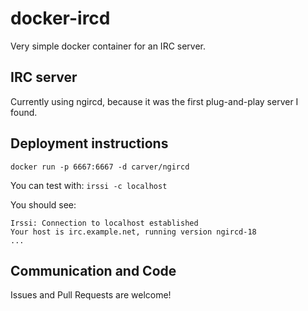 docker-ircd
===========

Very simple docker container for an IRC server.

IRC server
---------

Currently using ngircd, because it was the first plug-and-play server I found.

Deployment instructions
---------

`docker run -p 6667:6667 -d carver/ngircd`

You can test with: `irssi -c localhost`

You should see:
```
Irssi: Connection to localhost established
Your host is irc.example.net, running version ngircd-18
...
```

Communication and Code
--------

Issues and Pull Requests are welcome!
